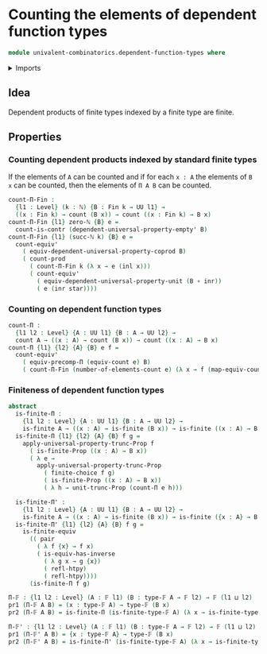 # Counting the elements of dependent function types

```agda
module univalent-combinatorics.dependent-function-types where
```

<details><summary>Imports</summary>

```agda
open import elementary-number-theory.natural-numbers

open import foundation.coproduct-types
open import foundation.dependent-pair-types
open import foundation.equivalences
open import foundation.functions
open import foundation.functoriality-dependent-function-types
open import foundation.homotopies
open import foundation.propositional-truncations
open import foundation.unit-type
open import foundation.universal-property-coproduct-types
open import foundation.universal-property-empty-type
open import foundation.universal-property-unit-type
open import foundation.universe-levels

open import univalent-combinatorics.cartesian-product-types
open import univalent-combinatorics.counting
open import univalent-combinatorics.finite-choice
open import univalent-combinatorics.finite-types
open import univalent-combinatorics.standard-finite-types
```

</details>

## Idea

Dependent products of finite types indexed by a finite type are finite.

## Properties

### Counting dependent products indexed by standard finite types

If the elements of `A` can be counted and if for each `x : A` the elements of
`B x` can be counted, then the elements of `Π A B` can be counted.

```agda
count-Π-Fin :
  {l1 : Level} (k : ℕ) {B : Fin k → UU l1} →
  ((x : Fin k) → count (B x)) → count ((x : Fin k) → B x)
count-Π-Fin {l1} zero-ℕ {B} e =
  count-is-contr (dependent-universal-property-empty' B)
count-Π-Fin {l1} (succ-ℕ k) {B} e =
  count-equiv'
    ( equiv-dependent-universal-property-coprod B)
    ( count-prod
      ( count-Π-Fin k (λ x → e (inl x)))
      ( count-equiv'
        ( equiv-dependent-universal-property-unit (B ∘ inr))
        ( e (inr star))))
```

### Counting on dependent function types

```agda
count-Π :
  {l1 l2 : Level} {A : UU l1} {B : A → UU l2} →
  count A → ((x : A) → count (B x)) → count ((x : A) → B x)
count-Π {l1} {l2} {A} {B} e f =
  count-equiv'
    ( equiv-precomp-Π (equiv-count e) B)
    ( count-Π-Fin (number-of-elements-count e) (λ x → f (map-equiv-count e x)))
```

### Finiteness of dependent function types

```agda
abstract
  is-finite-Π :
    {l1 l2 : Level} {A : UU l1} {B : A → UU l2} →
    is-finite A → ((x : A) → is-finite (B x)) → is-finite ((x : A) → B x)
  is-finite-Π {l1} {l2} {A} {B} f g =
    apply-universal-property-trunc-Prop f
      ( is-finite-Prop ((x : A) → B x))
      ( λ e →
        apply-universal-property-trunc-Prop
          ( finite-choice f g)
          ( is-finite-Prop ((x : A) → B x))
          ( λ h → unit-trunc-Prop (count-Π e h)))

  is-finite-Π' :
    {l1 l2 : Level} {A : UU l1} {B : A → UU l2} →
    is-finite A → ((x : A) → is-finite (B x)) → is-finite ({x : A} → B x)
  is-finite-Π' {l1} {l2} {A} {B} f g =
    is-finite-equiv
      (( pair
        ( λ f {x} → f x)
        ( is-equiv-has-inverse
          ( λ g x → g {x})
          ( refl-htpy)
          ( refl-htpy))))
      (is-finite-Π f g)

Π-𝔽 : {l1 l2 : Level} (A : 𝔽 l1) (B : type-𝔽 A → 𝔽 l2) → 𝔽 (l1 ⊔ l2)
pr1 (Π-𝔽 A B) = (x : type-𝔽 A) → type-𝔽 (B x)
pr2 (Π-𝔽 A B) = is-finite-Π (is-finite-type-𝔽 A) (λ x → is-finite-type-𝔽 (B x))

Π-𝔽' : {l1 l2 : Level} (A : 𝔽 l1) (B : type-𝔽 A → 𝔽 l2) → 𝔽 (l1 ⊔ l2)
pr1 (Π-𝔽' A B) = {x : type-𝔽 A} → type-𝔽 (B x)
pr2 (Π-𝔽' A B) = is-finite-Π' (is-finite-type-𝔽 A) (λ x → is-finite-type-𝔽 (B x))
```

